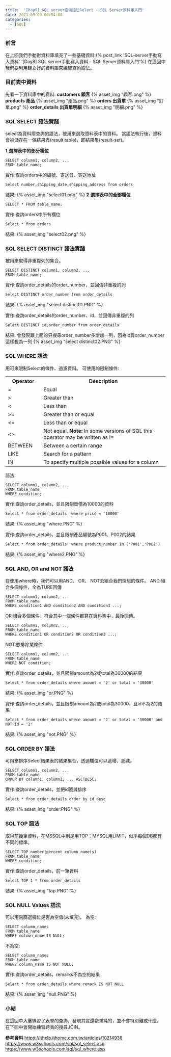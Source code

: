 ```yaml
---
title:  '[Day9] SQL server查詢語法Select - SQL Server資料庫入門'
date: 2021-09-09 00:54:08
categories:
  - [SQL]
---
```


### 前言
在上回我們手動對資料庫填充了一些基礎資料:{% post_link 'SQL-server手動寫入資料' '[Day8] SQL server手動寫入資料 - SQL Server資料庫入門'%}
在這回中我們要利用建立好的資料庫來練習查詢語法。

### 目前表中資料
先看一下資料庫中的資料:
**customers 顧客**
{% asset_img "顧客.png" %}
**products 產品**
{% asset_img "產品.png" %}
**orders 出貨單**
{% asset_img "訂單.png" %}
**order_details 出貨單明細**
{% asset_img "明細.png" %}

### SQL SELECT 語法實踐

select為資料庫查詢的語法，被用來選取資料表中的資料。
當語法執行後，資料會被儲存在一個結果表(result table)，即結果集(result-set)。

**1.選擇表中的部分欄位**
```
SELECT column1, column2, ...
FROM table_name; 
```
實作:查詢orders中的編號、寄送日、寄送地址
```
Select number,shipping_date,shipping_address from orders
```
結果:
{% asset_img "select01.png" %}
**2.選擇表中的全部欄位**
```
SELECT * FROM table_name; 
```
實作:查詢orders中所有欄位
```
Select * from orders
```
結果:
{% asset_img "select02.png" %}

### SQL SELECT DISTINCT 語法實踐
被用來取得非重複列的集合。
```
SELECT DISTINCT column1, column2, ...
FROM table_name; 
```
實作:查詢order_details的order_number，並回傳非重複的列
```
Select DISTINCT order_number from order_details 
```
結果:
{% asset_img "select distinct01.PNG" %}

實作:查詢order_details的order_number、id，並回傳非重複的列
```
Select DISTINCT id,order_number from order_details 
```
結果:
會發現跟上面的只搜尋order_number多增加一列，因為id與order_number這樣視為一列
{% asset_img "select distinct02.PNG" %}

### SQL WHERE 語法
用可來限制Select的條件、過濾資料。
可使用的限制條件:
<table class="ws-table-all notranslate">
  <tbody><tr>
    <th style="width:20%">Operator</th>
    <th style="width:70%">Description</th>
  </tr>
  <tr>
    <td>=</td>
    <td>Equal</td>
  </tr>
  <tr>
    <td>&gt;</td>
    <td>Greater than</td>
  </tr>
  <tr>
    <td>&lt;</td>
    <td>Less than</td>
  </tr>
  <tr>
    <td>&gt;=</td>
    <td>Greater than or equal</td>
  </tr>
  <tr>
    <td>&lt;=</td>
    <td>Less than or equal</td>
  </tr>
  <tr>
    <td>&lt;&gt;</td>
    <td>Not equal. <b>Note:</b> In some versions of SQL this operator may be written as !=</td>
  </tr>
  <tr>
    <td>BETWEEN</td>
    <td>Between a certain range</td>
  </tr>
  <tr>
    <td>LIKE</td>
    <td>Search for a pattern</td>
  </tr>
  <tr>
    <td>IN</td>
    <td>To specify multiple possible values for a column</td>
 
  </tr>
</tbody></table>

語法:

```
SELECT column1, column2, ...
FROM table_name
WHERE condition; 
```
實作:查詢order_details，並且限制單價為10000的資料
```
Select * from order_details  where price = '10000'
```
結果:
{% asset_img "where.PNG" %}

實作:查詢order_details，並且限制產品編號為P001、P002的結果

```
Select * from order_details  where product_number IN ('P001','P002')
```

結果:
{% asset_img "where2.PNG" %}

### SQL AND, OR and NOT 語法
在使用where時，我們可以用AND、 OR、 NOT去組合我們理想的條件。
AND:組合多個條件，全為TURE回傳
```
SELECT column1, column2, ...
FROM table_name
WHERE condition1 AND condition2 AND condition3 ...; 
```
OR:組合多個條件，符合其中一個條件都算在資料集中，最後回傳。
```
SELECT column1, column2, ...
FROM table_name
WHERE condition1 OR condition2 OR condition3 ...; 
```
NOT:想排除某條件
```
SELECT column1, column2, ...
FROM table_name
WHERE NOT condition; 
```

實作:查詢order_details，並且限制amount為2或total為30000的結果

```
Select * from order_details where amount = '2' or total = '30000'
```

結果:
{% asset_img "or.PNG" %}

實作:查詢order_details，並且限制amount為2或total為30000，且id不為2的結果

```
Select * from order_details where amount = '2' or total = '30000' and NOT id = '2'
```


結果:
{% asset_img "not.PNG" %}

### SQL ORDER BY 語法
可用來排序Select結果表的結果集合，透過欄位可以遞增、遞減。
```
SELECT column1, column2, ...
FROM table_name
ORDER BY column1, column2, ... ASC|DESC; 
```

實作:查詢order_details，並把id遞減排序

```
Select * from order_details order by id desc
```

結果:
{% asset_img "order.PNG" %}

### SQL TOP 語法
取得前幾筆資料，在MSSQL中則是用TOP；MYSQL用LIMIT，似乎每個DB都有不同的標準。
```
SELECT TOP number|percent column_name(s)
FROM table_name
WHERE condition; 
```
實作:查詢order_details，前一筆資料

```
Select TOP 1 * from order_details 
```

結果:
{% asset_img "top.PNG" %}

### SQL NULL Values 語法
可以用來篩選欄位是否為空值(未填充)。
為空:
```
SELECT column_names
FROM table_name
WHERE column_name IS NULL; 
```
不為空:
```
SELECT column_names
FROM table_name
WHERE column_name IS NOT NULL; 
```

實作:查詢order_details，remarks不為空的結果

```
Select * from order_details where remark IS NOT NULL
```

結果:
{% asset_img "null.PNG" %}


### 小結
在這回中大量練習了表單的查詢，發現其實還蠻單純的，並不會特別難或什麼。
在下回中會開始練習跨表的搜尋JOIN。

**參考資料**
https://ithelp.ithome.com.tw/articles/10214938
https://www.w3schools.com/sql/sql_select.asp
https://www.w3schools.com/sql/sql_where.asp